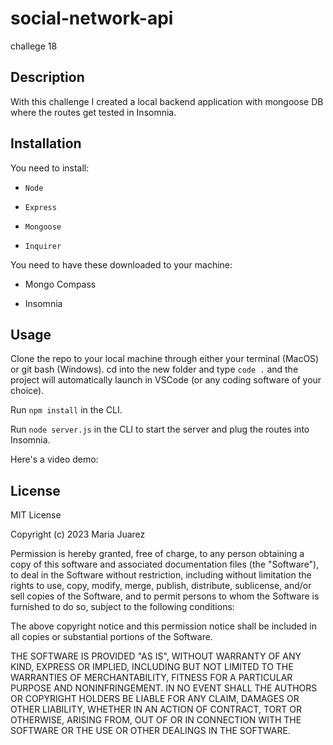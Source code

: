 # social-network-api
challege 18

## Description

With this challenge I created a local backend application with mongoose DB where the routes get tested in Insomnia.

## Installation

You need to install:

- `Node`

- `Express`

- `Mongoose`

- `Inquirer`

You need to have these downloaded to your machine:

- Mongo Compass

- Insomnia

## Usage

Clone the repo to your local machine through either your terminal (MacOS) or git bash (Windows). cd into the new folder and type `code .` and the project will automatically launch in VSCode (or any coding software of your choice).

Run `npm install` in the CLI.

Run `node server.js` in the CLI to start the server and plug the routes into Insomnia.



Here's a video demo:

## License

MIT License

Copyright (c) 2023 Maria Juarez

Permission is hereby granted, free of charge, to any person obtaining a copy
of this software and associated documentation files (the "Software"), to deal
in the Software without restriction, including without limitation the rights
to use, copy, modify, merge, publish, distribute, sublicense, and/or sell
copies of the Software, and to permit persons to whom the Software is
furnished to do so, subject to the following conditions:

The above copyright notice and this permission notice shall be included in all
copies or substantial portions of the Software.

THE SOFTWARE IS PROVIDED "AS IS", WITHOUT WARRANTY OF ANY KIND, EXPRESS OR
IMPLIED, INCLUDING BUT NOT LIMITED TO THE WARRANTIES OF MERCHANTABILITY,
FITNESS FOR A PARTICULAR PURPOSE AND NONINFRINGEMENT. IN NO EVENT SHALL THE
AUTHORS OR COPYRIGHT HOLDERS BE LIABLE FOR ANY CLAIM, DAMAGES OR OTHER
LIABILITY, WHETHER IN AN ACTION OF CONTRACT, TORT OR OTHERWISE, ARISING FROM,
OUT OF OR IN CONNECTION WITH THE SOFTWARE OR THE USE OR OTHER DEALINGS IN THE
SOFTWARE.
